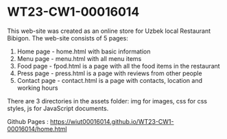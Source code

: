 # WT23-CW1-00016014

This web-site was created as an online store for Uzbek local Restaurant Bibigon. 
The web-site consists of 5 pages:  <br>
  1) Home page - home.html with basic information<br>
  2) Menu page - menu.html with all menu items <br> 
  3) Food page - fpod.html is a page with all the food items in the restaurant <br>
  4) Press page - press.html is a page with reviews from other people <br>
  5) Contact page - contact.html is a page with contacts, location and working hours <br>
  
There are 3 directories in the assets folder: img for images, css for css styles, js for JavaScript documents. 


Github Pages : https://wiut00016014.github.io/WT23-CW1-00016014/home.html
